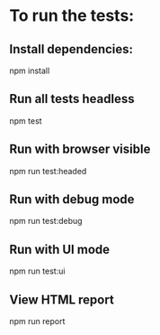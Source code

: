 # To run the tests:

## Install dependencies:
npm install

## Run all tests headless
npm test

## Run with browser visible
npm run test:headed

## Run with debug mode
npm run test:debug

## Run with UI mode
npm run test:ui

## View HTML report
npm run report